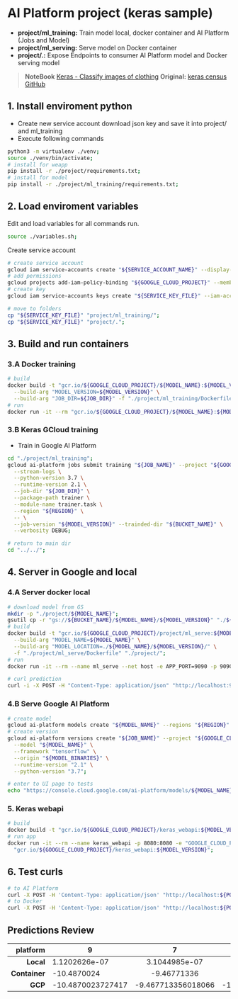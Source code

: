 # AI Platform project (keras sample)

- **project/ml_training:** Train model local, docker container and AI Platform (Jobs and Model)
- **project/ml_serving:** Serve model on Docker container
- **project/.:** Expose Endpoints to consumer AI Platform model and Docker serving model 

> **NoteBook** [Keras - Classify images of clothing](https://www.tensorflow.org/tutorials/keras/classification)
> **Original:** [keras census GitHub](https://github.com/GoogleCloudPlatform/cloudml-samples/tree/master/census/keras) <br>


## 1. Install enviroment python

- Create new service account download json key and save it into project/ and ml_training
- Execute following commands
```bash
python3 -m virtualenv ./venv;
source ./venv/bin/activate;
# install for weapp
pip install -r ./project/requirements.txt;
# install for model
pip install -r ./project/ml_training/requirements.txt;
```


## 2. Load enviroment variables

Edit and load variables for all commands run.
```bash
source ./variables.sh;
```
Create service account
```bash
# create service account
gcloud iam service-accounts create "${SERVICE_ACCOUNT_NAME}" --display-name "${SERVICE_ACCOUNT_NAME}";
# add permissions
gcloud projects add-iam-policy-binding "${GOOGLE_CLOUD_PROJECT}" --member "serviceAccount:${SERVICE_ACCOUNT_EMAIL}" --role roles/editor;
# create key
gcloud iam service-accounts keys create "${SERVICE_KEY_FILE}" --iam-account "${SERVICE_ACCOUNT_EMAIL}";

# move to folders
cp "${SERVICE_KEY_FILE}" "project/ml_training/";
cp "${SERVICE_KEY_FILE}" "project/.";
```


## 3. Build and run containers

### 3.A Docker training
```bash
# build
docker build -t "gcr.io/${GOOGLE_CLOUD_PROJECT}/${MODEL_NAME}:${MODEL_VERSION}" \
  --build-arg "MODEL_VERSION=${MODEL_VERSION}" \
  --build-arg "JOB_DIR=${JOB_DIR}" -f "./project/ml_training/Dockerfile" "./project/ml_training";
# run
docker run -it --rm "gcr.io/${GOOGLE_CLOUD_PROJECT}/${MODEL_NAME}:${MODEL_VERSION}";
```

### 3.B Keras GCloud training

- Train in Google AI Platform
```bash
cd "./project/ml_training";
gcloud ai-platform jobs submit training "${JOB_NAME}" --project "${GOOGLE_CLOUD_PROJECT}" \
  --stream-logs \
  --python-version 3.7 \
  --runtime-version 2.1 \
  --job-dir "${JOB_DIR}" \
  --package-path trainer \
  --module-name trainer.task \
  --region "${REGION}" \
  -- \
  --job-version "${MODEL_VERSION}" --trainded-dir "${BUCKET_NAME}" \
  --verbosity DEBUG;

# return to main dir  
cd "../../";
```


## 4. Server in Google and local

### 4.A Server docker local
```bash
# download model from GS
mkdir -p "./project/${MODEL_NAME}";
gsutil cp -r "gs://${BUCKET_NAME}/${MODEL_NAME}/${MODEL_VERSION}" "./${MODEL_NAME}/";
# build
docker build -t "gcr.io/${GOOGLE_CLOUD_PROJECT}/project/ml_serve:${MODEL_VERSION}" \
  --build-arg "MODEL_NAME=${MODEL_NAME}" \
  --build-arg "MODEL_LOCATION=./${MODEL_NAME}/${MODEL_VERSION}/" \
  -f "./project/ml_serve/Dockerfile" "./project/";
# run
docker run -it --rm --name ml_serve --net host -e APP_PORT=9090 -p 9090:9090 -p 8500:8500 "gcr.io/${GOOGLE_CLOUD_PROJECT}/project/ml_serve:${MODEL_VERSION}";

# curl prediction
curl -i -X POST -H "Content-Type: application/json" "http://localhost:9090/v1/models/${MODEL_NAME}:predict" -d "${BODY}";
```

### 4.B Serve Google AI Platform
```bash
# create model
gcloud ai-platform models create "${MODEL_NAME}" --regions "${REGION}" --project "${GOOGLE_CLOUD_PROJECT}";
# create version
gcloud ai-platform versions create "${JOB_NAME}" --project "${GOOGLE_CLOUD_PROJECT}" \
  --model "${MODEL_NAME}" \
  --framework "tensorflow" \
  --origin "${MODEL_BINARIES}" \
  --runtime-version "2.1" \
  --python-version "3.7";

# enter to UI page to tests
echo "https://console.cloud.google.com/ai-platform/models/${MODEL_NAME}/versions/${JOB_NAME}/test-and-use?project=${GOOGLE_CLOUD_PROJECT}";
```


### 5. Keras webapi

```bash
# build
docker build -t "gcr.io/${GOOGLE_CLOUD_PROJECT}/keras_webapi:${MODEL_VERSION}" -f "./Dockerfile" "./project/";
# run app
docker run -it --rm --name keras_webapi -p 8080:8080 -e "GOOGLE_CLOUD_PROJECT=${GOOGLE_CLOUD_PROJECT}" \
  "gcr.io/${GOOGLE_CLOUD_PROJECT}/keras_webapi:${MODEL_VERSION}";
```

## 6. Test curls
```bash
# to AI Platform
curl -X POST -H 'Content-Type: application/json' "http://localhost:${PORT}/api/keras/${JOB_NAME}" -d "${BODY}";
# to Docker
curl -X POST -H 'Content-Type: application/json' "http://localhost:${PORT}/api/keras-host" -d "${BODY}";
```

## Predictions Review

| **platform**    | 9                 | 7                  | 8                   | 5                  | 10                  | 2                  | 4                  | 6                  | 6                  | 1                |
|----------------:|-------------------|:------------------:|--------------------:|-------------------:|--------------------:|-------------------:|-------------------:|-------------------:|-------------------:|-----------------:|
| **Local**       | 1.1202626e-07     | 3.1044985e-07      | 1.1162208e-07       | 1.0275202e-06      | 4.7845255e-08       | 4.6996918e-04      | 1.3370330e-06      | 1.3858461e-02      | 4.8601555e-07      | 9.8566818e-01    |
| **Container**   | -10.4870024       | -9.46771336        | -10.4906168         | -8.27083111        | -11.3377647         | -2.14531326        | -8.00752735        | 1.23867071         | -9.01949501        | 5.5030942        |
| **GCP**         | -10.4870023727417 | -9.467713356018066 | -10.490616798400879 | -8.270831108093262 | -11.337764739990234 | -2.145313262939453 | -8.007527351379395 | 1.2386707067489624 | -9.019495010375977 | 5.50309419631958 |

